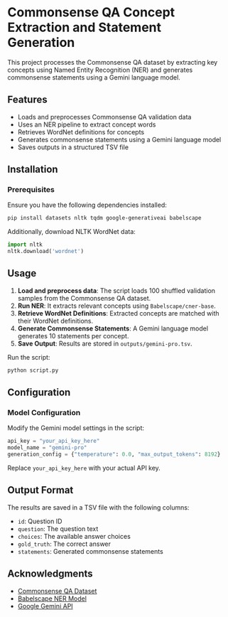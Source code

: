# Commonsense QA Concept Extraction and Statement Generation

This project processes the Commonsense QA dataset by extracting key concepts using Named Entity Recognition (NER) and generates commonsense statements using a Gemini language model.

## Features

- Loads and preprocesses Commonsense QA validation data
- Uses an NER pipeline to extract concept words
- Retrieves WordNet definitions for concepts
- Generates commonsense statements using a Gemini language model
- Saves outputs in a structured TSV file

## Installation

### Prerequisites

Ensure you have the following dependencies installed:

```bash
pip install datasets nltk tqdm google-generativeai babelscape
```

Additionally, download NLTK WordNet data:

```python
import nltk
nltk.download('wordnet')
```

## Usage

1. **Load and preprocess data**: The script loads 100 shuffled validation samples from the Commonsense QA dataset.
2. **Run NER**: It extracts relevant concepts using `Babelscape/cner-base`.
3. **Retrieve WordNet Definitions**: Extracted concepts are matched with their WordNet definitions.
4. **Generate Commonsense Statements**: A Gemini language model generates 10 statements per concept.
5. **Save Output**: Results are stored in `outputs/gemini-pro.tsv`.

Run the script:

```bash
python script.py
```

## Configuration

### Model Configuration

Modify the Gemini model settings in the script:

```python
api_key = "your_api_key_here"  
model_name = "gemini-pro"  
generation_config = {"temperature": 0.0, "max_output_tokens": 8192}
```

Replace `your_api_key_here` with your actual API key.

## Output Format

The results are saved in a TSV file with the following columns:

- `id`: Question ID
- `question`: The question text
- `choices`: The available answer choices
- `gold_truth`: The correct answer
- `statements`: Generated commonsense statements

## Acknowledgments

- [Commonsense QA Dataset](https://huggingface.co/datasets/tau/commonsense_qa)
- [Babelscape NER Model](https://huggingface.co/Babelscape/cner-base)
- [Google Gemini API](https://ai.google.dev/)

